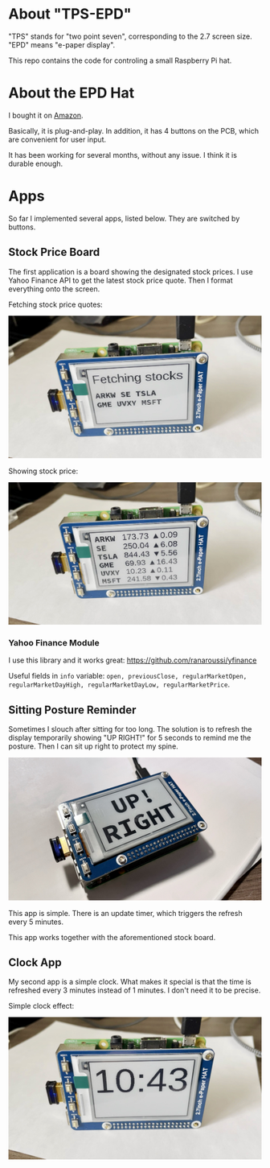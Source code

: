 # About "TPS-EPD"

"TPS" stands for "two point seven", corresponding to the 2.7 screen size. "EPD" means "e-paper display".

This repo contains the code for controling a small Raspberry Pi hat.

# About the EPD Hat

I bought it on [Amazon](https://www.amazon.com/gp/product/B075FQKSZ9/ref=ppx_yo_dt_b_asin_title_o02_s00?ie=UTF8&psc=1).

Basically, it is plug-and-play. In addition, it has 4 buttons on the PCB, which are convenient for user input.

It has been working for several months, without any issue. I think it is durable enough.

# Apps

So far I implemented several apps, listed below. They are switched by buttons.

## Stock Price Board

The first application is a board showing the designated stock prices. I use Yahoo Finance API to get the latest stock price quote. Then I format everything onto the screen.

Fetching stock price quotes:

![img1](./assets/stock-app-1.jpg)

Showing stock price:

![img2](./assets/stock-app-2.jpg)

### Yahoo Finance Module

I use this library and it works great: https://github.com/ranaroussi/yfinance

Useful fields in `info` variable: `open, previousClose, regularMarketOpen, regularMarketDayHigh, regularMarketDayLow, regularMarketPrice`.

## Sitting Posture Reminder

Sometimes I slouch after sitting for too long. The solution is to refresh the display temporarily showing "UP RIGHT!" for 5 seconds to remind me the posture. Then I can sit up right to protect my spine.

![img4](./assets/posture-app.jpg)

This app is simple. There is an update timer, which triggers the refresh every 5 minutes.

This app works together with the aforementioned stock board.

## Clock App

My second app is a simple clock. What makes it special is that the time is refreshed every 3 minutes instead of 1 minutes. I don't need it to be precise.

Simple clock effect:

![img3](./assets/clock-app.jpg)

